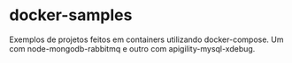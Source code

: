 # docker-samples
Exemplos de projetos feitos em containers utilizando docker-compose. Um com node-mongodb-rabbitmq e outro com apigility-mysql-xdebug.

